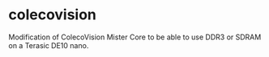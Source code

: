 # colecovision
Modification of ColecoVision Mister Core to be able to use DDR3 or SDRAM on a Terasic DE10 nano.
